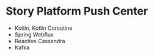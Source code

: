 # Story Platform Push Center

- Kotlin, Kotlin Coroutine
- Spring Webflux
- Reactive Cassandra
- Kafka
